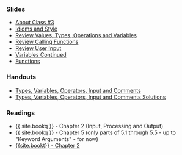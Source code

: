 <a name="class3"></a>

### Slides
* [About Class #3](classes/03/about.html)
* [Idioms and Style](classes/03/idioms-style.html)
* [Review Values, Types, Operations and Variables](classes/03/review.html)
* [Review Calling Functions](classes/03/function-calls.html)
* [Review User Input](classes/03/input-review.html)
* [Variables Continued](classes/03/variables.html)
* [Functions](classes/03/functions.html)

### Handouts
* [Types, Variables, Operators, Input and Comments](resources/handouts/class03/types-variables-operators-comments.pdf)
* [Types, Variables, Operators, Input and Comments Solutions](resources/handouts/class03/types-variables-operators-comments-solutions.pdf)


### Readings
* {{ site.bookq }} - Chapter 2 (Input, Processing and Output)
* {{ site.bookq }} - Chapter 5 (only parts of 5.1 through 5.5 - up to "Keyword Arguments" - for now)
* [{{site.bookt}} - Chapter 2](http://openbookproject.net/thinkcs/python/english3e/variables_expressions_statements.html)
